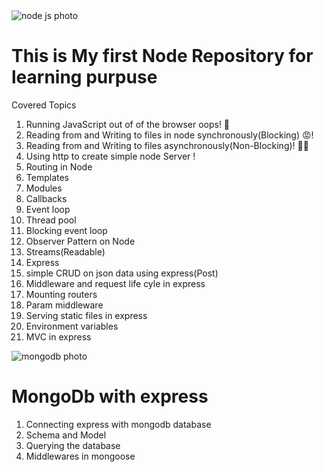 <img src = 'https://www.opptrends.com/wp-content/uploads/2020/07/Why-you-Should-Learn-Node.JS-In-2020.jpeg'  alt = 'node js photo'/>

<h1>This is My first Node Repository for learning purpuse</h1>
<p>Covered Topics</p>
<ol>
  <li>Running JavaScript out of of the browser oops! 🤔</li>
  <li>Reading from and Writing to files in node synchronously(Blocking) 😡!</li>
  <li>Reading from and Writing to files asynchronously(Non-Blocking)! 🤷‍♂️</li>
  <li>Using http to create simple node Server !</li>
  <li>Routing in Node</li>
  <li>Templates</li>
  <li>Modules</li>
  <li>Callbacks</li>
  <li>Event loop</li>
  <li>Thread pool</li>
  <li>Blocking event loop</li>
  <li>Observer Pattern on Node</li>
  <li>Streams(Readable)</li>
  <li>Express</li>
  <li>simple CRUD on json data using express(Post)</li>
  <li>Middleware and request life cyle in express</li>
  <li>Mounting routers</li>
  <li>Param middleware</li>
  <li>Serving static files in express</li>
  <li>Environment variables</li>
  <li>MVC in express</li>
</ol>
 <img src='https://cdnp1.stackassets.com/d60d308fcc3fd88fa7399e365ee224823a8b8043/store/bbdaa5531a9edf0e32fbe7b4eefd0e1e904e25d1769e1bfd9d21c1a5343a/be43c6b821b5eeeaff7a3c99e2e8ab8e64f2eada_main_hero_image.jpg' alt = 'mongodb photo' />
 <h1>MongoDb with express</h1>
 <ol>
    <li>Connecting express with mongodb database</li>
    <li>Schema and Model</li>
    <li>Querying the database</li>
    <li>Middlewares in mongoose</li>
 </ol>
